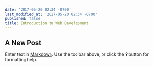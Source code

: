 ```yaml
---
date: '2017-05-20 02:34 -0700'
last_modified_at: '2017-05-20 02:34 -0700'
published: false
title: Introduction to Web Development
---
```

## A New Post

Enter text in [Markdown](http://daringfireball.net/projects/markdown/). Use the toolbar above, or click the **?** button for formatting help.
